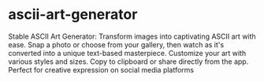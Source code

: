 # ascii-art-generator
Stable ASCII Art Generator: Transform images into captivating ASCII art with ease. Snap a photo or choose from your gallery, then watch as it's converted into a unique text-based masterpiece. Customize your art with various styles and sizes. Copy to clipboard or share directly from the app. Perfect for creative expression on social media platforms 
